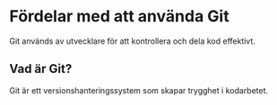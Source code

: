 # Fördelar med att använda Git

Git används av utvecklare för att kontrollera och dela kod effektivt.
## Vad är Git?

Git är ett versionshanteringssystem som skapar trygghet i kodarbetet.
